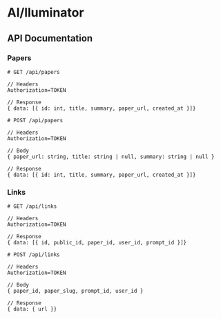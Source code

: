 # AI/lluminator

## API Documentation

### Papers

```text
# GET /api/papers

// Headers
Authorization=TOKEN

// Response
{ data: [{ id: int, title, summary, paper_url, created_at }]}
```

```text
# POST /api/papers

// Headers
Authorization=TOKEN

// Body
{ paper_url: string, title: string | null, summary: string | null }

// Response
{ data: [{ id: int, title, summary, paper_url, created_at }]}
```

### Links

```text
# GET /api/links

// Headers
Authorization=TOKEN

// Response
{ data: [{ id, public_id, paper_id, user_id, prompt_id }]}
```

```text
# POST /api/links

// Headers
Authorization=TOKEN

// Body
{ paper_id, paper_slug, prompt_id, user_id }

// Response
{ data: { url }}
```

